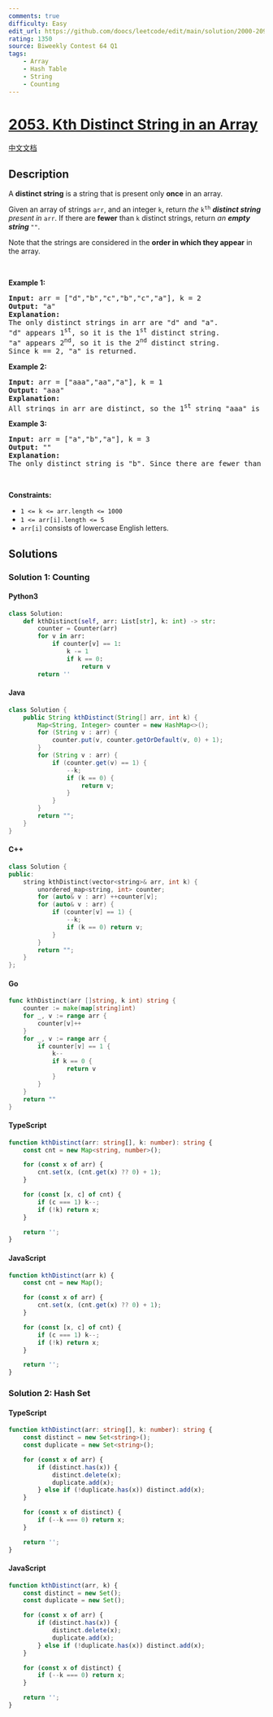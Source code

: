 ```yaml
---
comments: true
difficulty: Easy
edit_url: https://github.com/doocs/leetcode/edit/main/solution/2000-2099/2053.Kth%20Distinct%20String%20in%20an%20Array/README_EN.md
rating: 1350
source: Biweekly Contest 64 Q1
tags:
    - Array
    - Hash Table
    - String
    - Counting
---
```


<!-- problem:start -->

# [2053. Kth Distinct String in an Array](https://leetcode.com/problems/kth-distinct-string-in-an-array)

[中文文档](/solution/2000-2099/2053.Kth%20Distinct%20String%20in%20an%20Array/README.md)

## Description

<!-- description:start -->

<p>A <strong>distinct string</strong> is a string that is present only <strong>once</strong> in an array.</p>

<p>Given an array of strings <code>arr</code>, and an integer <code>k</code>, return <em>the </em><code>k<sup>th</sup></code><em> <strong>distinct string</strong> present in </em><code>arr</code>. If there are <strong>fewer</strong> than <code>k</code> distinct strings, return <em>an <strong>empty string </strong></em><code>&quot;&quot;</code>.</p>

<p>Note that the strings are considered in the <strong>order in which they appear</strong> in the array.</p>

<p>&nbsp;</p>
<p><strong class="example">Example 1:</strong></p>

<pre>
<strong>Input:</strong> arr = [&quot;d&quot;,&quot;b&quot;,&quot;c&quot;,&quot;b&quot;,&quot;c&quot;,&quot;a&quot;], k = 2
<strong>Output:</strong> &quot;a&quot;
<strong>Explanation:</strong>
The only distinct strings in arr are &quot;d&quot; and &quot;a&quot;.
&quot;d&quot; appears 1<sup>st</sup>, so it is the 1<sup>st</sup> distinct string.
&quot;a&quot; appears 2<sup>nd</sup>, so it is the 2<sup>nd</sup> distinct string.
Since k == 2, &quot;a&quot; is returned.
</pre>

<p><strong class="example">Example 2:</strong></p>

<pre>
<strong>Input:</strong> arr = [&quot;aaa&quot;,&quot;aa&quot;,&quot;a&quot;], k = 1
<strong>Output:</strong> &quot;aaa&quot;
<strong>Explanation:</strong>
All strings in arr are distinct, so the 1<sup>st</sup> string &quot;aaa&quot; is returned.
</pre>

<p><strong class="example">Example 3:</strong></p>

<pre>
<strong>Input:</strong> arr = [&quot;a&quot;,&quot;b&quot;,&quot;a&quot;], k = 3
<strong>Output:</strong> &quot;&quot;
<strong>Explanation:</strong>
The only distinct string is &quot;b&quot;. Since there are fewer than 3 distinct strings, we return an empty string &quot;&quot;.
</pre>

<p>&nbsp;</p>
<p><strong>Constraints:</strong></p>

<ul>
	<li><code>1 &lt;= k &lt;= arr.length &lt;= 1000</code></li>
	<li><code>1 &lt;= arr[i].length &lt;= 5</code></li>
	<li><code>arr[i]</code> consists of lowercase English letters.</li>
</ul>

<!-- description:end -->

## Solutions

<!-- solution:start -->

### Solution 1: Counting

<!-- tabs:start -->

#### Python3

```python
class Solution:
    def kthDistinct(self, arr: List[str], k: int) -> str:
        counter = Counter(arr)
        for v in arr:
            if counter[v] == 1:
                k -= 1
                if k == 0:
                    return v
        return ''
```

#### Java

```java
class Solution {
    public String kthDistinct(String[] arr, int k) {
        Map<String, Integer> counter = new HashMap<>();
        for (String v : arr) {
            counter.put(v, counter.getOrDefault(v, 0) + 1);
        }
        for (String v : arr) {
            if (counter.get(v) == 1) {
                --k;
                if (k == 0) {
                    return v;
                }
            }
        }
        return "";
    }
}
```

#### C++

```cpp
class Solution {
public:
    string kthDistinct(vector<string>& arr, int k) {
        unordered_map<string, int> counter;
        for (auto& v : arr) ++counter[v];
        for (auto& v : arr) {
            if (counter[v] == 1) {
                --k;
                if (k == 0) return v;
            }
        }
        return "";
    }
};
```

#### Go

```go
func kthDistinct(arr []string, k int) string {
	counter := make(map[string]int)
	for _, v := range arr {
		counter[v]++
	}
	for _, v := range arr {
		if counter[v] == 1 {
			k--
			if k == 0 {
				return v
			}
		}
	}
	return ""
}
```

#### TypeScript

```ts
function kthDistinct(arr: string[], k: number): string {
    const cnt = new Map<string, number>();

    for (const x of arr) {
        cnt.set(x, (cnt.get(x) ?? 0) + 1);
    }

    for (const [x, c] of cnt) {
        if (c === 1) k--;
        if (!k) return x;
    }

    return '';
}
```

#### JavaScript

```js
function kthDistinct(arr k) {
    const cnt = new Map();

    for (const x of arr) {
        cnt.set(x, (cnt.get(x) ?? 0) + 1);
    }

    for (const [x, c] of cnt) {
        if (c === 1) k--;
        if (!k) return x;
    }

    return '';
}
```

<!-- tabs:end -->

<!-- solution:end -->

<!-- solution:start -->

### Solution 2: Hash Set

<!-- tabs:start -->

#### TypeScript

```ts
function kthDistinct(arr: string[], k: number): string {
    const distinct = new Set<string>();
    const duplicate = new Set<string>();

    for (const x of arr) {
        if (distinct.has(x)) {
            distinct.delete(x);
            duplicate.add(x);
        } else if (!duplicate.has(x)) distinct.add(x);
    }

    for (const x of distinct) {
        if (--k === 0) return x;
    }

    return '';
}
```

#### JavaScript

```js
function kthDistinct(arr, k) {
    const distinct = new Set();
    const duplicate = new Set();

    for (const x of arr) {
        if (distinct.has(x)) {
            distinct.delete(x);
            duplicate.add(x);
        } else if (!duplicate.has(x)) distinct.add(x);
    }

    for (const x of distinct) {
        if (--k === 0) return x;
    }

    return '';
}
```

<!-- tabs:end -->

<!-- solution:end -->

<!-- problem:end -->
